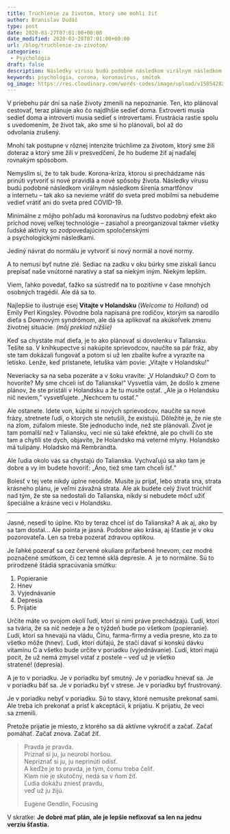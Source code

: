 ```yaml
---
title: Trúchlenie za životom, ktorý sme mohli žiť
author: Branislav Dudáš
type: post
date: 2020-03-27T07:01:00+00:00
date_modified: 2020-03-28T07:01:00+00:00
url: /blog/truchlenie-za-zivotom/
categories:
 - Psychológia
draft: false
description: Následky vírusu budú podobné následkom virálnym následkom šírenia smartfónov a internetu – tak ako sa nevieme vrátiť do sveta pred mobilmi sa nebudeme vedieť vrátiť ani do sveta pred COVID-19.
keywords: psychológia, corona, koronavírus, smútok
og_image: https://res.cloudinary.com/words-codes/image/upload/v1585428252/og-images/og-image-truchlenie.jpg
---
```

V priebehu pár dní sa naše životy zmenili na nepoznanie. Ten, kto plánoval cestovať, teraz plánuje ako čo najdlhšie sedieť doma. Extroverti musia sedieť doma a&nbsp;introverti musia sedieť s&nbsp;introvertami. Frustrácia rastie spolu s&nbsp;uvedomením, že život tak, ako sme si ho plánovali, bol až do odvolania&nbsp;zrušený.

Mnohí tak postupne v&nbsp;rôznej intenzite trúchlime za životom, ktorý sme žili doteraz a&nbsp;ktorý sme žili v&nbsp;presvedčení, že ho budeme žiť aj naďalej rovnakým&nbsp;spôsobom.

Nemyslím si, že to tak bude. Korona-kríza, ktorou si prechádzame nás prinúti vytvoriť si nové pravidlá a&nbsp;nové spôsoby života. Následky vírusu budú podobné následkom virálnym následkom šírenia smartfónov a&nbsp;internetu – tak ako sa nevieme vrátiť do sveta pred mobilmi sa nebudeme vedieť vrátiť ani do sveta pred&nbsp;COVID-19.

Minimálne z&nbsp;môjho pohľadu má koronavírus na ľudstvo podobný efekt ako príchod novej veľkej technológie – zasiahol a&nbsp;preorganizoval takmer všetky ľudské aktivity so zodpovedajúcim spoločenskými a&nbsp;psychologickými&nbsp;následkami.

Jediný návrat do normálu je vytvoriť si nový normál a&nbsp;nové&nbsp;normy.

A&nbsp;to nemusí byť nutne zlé. Sediac na zadku v&nbsp;oku búrky sme získali šancu prepísať naše vnútorné naratívy a&nbsp;stať sa niekým iným. Niekým&nbsp;lepším.

Viem, ľahko povedať, ťažko sa sústrediť na to pozitívne v&nbsp;čase mnohých osobných tragédií. Ale dá sa&nbsp;to.

Najlepšie to ilustruje esej **Vitajte v&nbsp;Holandsku** (*Welcome to Holland*) od Emily Perl Kingsley. Pôvodne bola napísaná pre rodičov, ktorým sa narodilo dieťa s&nbsp;Downovým syndrómom, ale dá sa aplikovať na akúkoľvek zmenu životnej situácie. *(môj preklad&nbsp;nižšie)*

Keď sa chystáte mať dieťa, je to ako plánovať si dovolenku v&nbsp;Taliansku. Tešíte sa. V&nbsp;kníhkupectve si nakúpite sprievodcov, naučíte sa pár fráz, aby ste tam dokázali fungovať a&nbsp;potom si už len zbalíte kufre a&nbsp;vyrazíte na letisko. Lenže, keď pristanete, letuška vám povie: „Vitajte v&nbsp;Holandsku!”

Neveriacky sa na seba pozeráte a&nbsp;v&nbsp;šoku vravíte: „V&nbsp;Holandsku? O&nbsp;čom to hovoríte? My sme chceli ísť do&nbsp;Talianska!” Vysvetlia vám, že došlo k&nbsp;zmene plánov, že ste pristáli v&nbsp;Holandsku a&nbsp;že tu musíte ostať. „Ale ja o&nbsp;Holandsku nič neviem,” vysvetľujete. „Nechcem tu&nbsp;ostať.”

Ale ostanete. Idete von, kúpite si nových sprievodcov, naučíte sa nové frázy, stretnete ľudí, o&nbsp;ktorých ste netušili, že existujú. Dôležité je, že nie ste na zlom, zúfalom mieste. Ste jednoducho inde, než ste plánovali. Život je tam pomalší než v&nbsp;Taliansku, veci nie sú také efektné, ale po chvíli čo ste tam a&nbsp;chytili ste dych, objavíte, že Holandsko má veterné mlyny. Holandsko má tulipány. Holadsko má&nbsp;Rembrandta.

Ale ľudia okolo vás sa chystajú do Talianska. Vychvaľujú sa ako tam je dobre a&nbsp;vy im budete hovoriť: „Áno, tiež sme tam chceli&nbsp;ísť.”

Bolesť v&nbsp;tej vete nikdy úplne neodíde. Musíte ju prijať, lebo strata sna, strata krásneho plánu, je veľmi závažná strata. Ale ak budete celý život trúchliť nad tým, že ste sa nedostali do Talianska, nikdy si nebudete môcť užiť špeciálne a&nbsp;krásne veci v&nbsp;Holandsku.

<hr>

Jasné, nesedí to úplne. Kto by teraz chcel ísť do Talianska? A&nbsp;ak aj, ako by sa tam dostal… Ale pointa je jasná. Podobne ako krása, aj šťastie je v&nbsp;oku pozorovateľa. Len sa treba pozerať zdravou&nbsp;optikou.

Je ľahké pozerať sa cez červené okuliare prifarbené hnevom, cez modré poznačené smútkom, či cez temné sklá depresie. A &nbsp;je to normálne. Sú to prirodzené štádiá spracúvania&nbsp;smútku:

1. Popieranie
2. Hnev
3. Vyjednávanie
4. Depresia
5. Prijatie

Určite máte vo svojom okolí ľudí, ktorí si nimi práve prechádzajú. Ľudí, ktorí sa tvária, že sa nič nedeje a&nbsp;že o&nbsp;týždeň bude po všetkom (popieranie). Ľudí, ktorí sa hnevajú na vládu, Čínu, farma-firmy a&nbsp;vedia presne, kto za to všetko môže (hnev). Ľudí, ktorí dúfajú, že stačí dávať si konskú dávku vitamínu&nbsp;C a&nbsp;všetko bude určite v&nbsp;poriadku (vyjednávanie). Ľudí, ktorí majú pocit, že už nemá zmysel vstať z postele – veď už je všetko stratené!&nbsp;(depresia).

A&nbsp;je to v&nbsp;poriadku. Je v&nbsp;poriadku byť smutný. Je v&nbsp;poriadku hnevať sa. Je v&nbsp;poriadku báť sa. Je v&nbsp;poriadku byť v&nbsp;strese. Je v&nbsp;poriadku byť frustrovaný.

Je v&nbsp;poriadku nebyť v&nbsp;poriadku. Sú to stavy, ktoré nemusíte prekonať sami. Ale treba ich prekonať a&nbsp;prísť k&nbsp;akceptácii, k&nbsp;prijatiu. K&nbsp;prijatiu, že veci sa&nbsp;zmenili.

Pretože prijatie je miesto, z&nbsp;ktorého sa dá aktívne vykročiť a&nbsp;začať. Začať pomáhať. Začať znova. Začať&nbsp;žiť.

> Pravda je pravda.<br>Priznať si ju, ju neurobí horšou.<br>Nepriznať si ju, ju neprinúti odísť.<br>A keďže je to pravda, je tým, čomu treba čeliť.<br>Klam nie je skutočný, nedá sa v&nbsp;ňom žiť.<br>Ľudia dokážu zniesť pravdu,<br>veď už ju žijú.
> <footer>Eugene Gendlin, Focusing</footer>

V skratke: **Je dobré mať plán, ale je lepšie nefixovať sa len na jednu verziu&nbsp;šťastia.**
